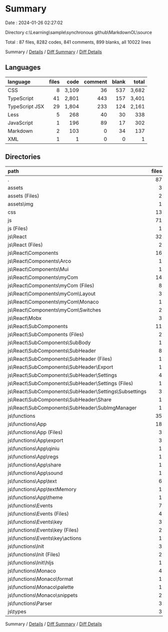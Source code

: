 # Summary

Date : 2024-01-26 02:27:02

Directory c:\\Learning\\sample\\synchronous github\\MarkdownOL\\source

Total : 87 files,  8282 codes, 841 comments, 899 blanks, all 10022 lines

Summary / [Details](details.md) / [Diff Summary](diff.md) / [Diff Details](diff-details.md)

## Languages
| language | files | code | comment | blank | total |
| :--- | ---: | ---: | ---: | ---: | ---: |
| CSS | 8 | 3,109 | 36 | 537 | 3,682 |
| TypeScript | 41 | 2,801 | 443 | 157 | 3,401 |
| TypeScript JSX | 29 | 1,804 | 233 | 124 | 2,161 |
| Less | 5 | 268 | 40 | 30 | 338 |
| JavaScript | 1 | 196 | 89 | 17 | 302 |
| Markdown | 2 | 103 | 0 | 34 | 137 |
| XML | 1 | 1 | 0 | 0 | 1 |

## Directories
| path | files | code | comment | blank | total |
| :--- | ---: | ---: | ---: | ---: | ---: |
| . | 87 | 8,282 | 841 | 899 | 10,022 |
| assets | 3 | 104 | 0 | 34 | 138 |
| assets (Files) | 2 | 103 | 0 | 34 | 137 |
| assets\\img | 1 | 1 | 0 | 0 | 1 |
| css | 13 | 3,377 | 76 | 567 | 4,020 |
| js | 71 | 4,801 | 765 | 298 | 5,864 |
| js (Files) | 1 | 179 | 72 | 13 | 264 |
| js\\React | 32 | 1,858 | 236 | 139 | 2,233 |
| js\\React (Files) | 2 | 52 | 6 | 5 | 63 |
| js\\React\\Components | 16 | 702 | 92 | 57 | 851 |
| js\\React\\Components\\Arco | 1 | 11 | 0 | 3 | 14 |
| js\\React\\Components\\Mui | 1 | 32 | 0 | 3 | 35 |
| js\\React\\Components\\myCom | 14 | 659 | 92 | 51 | 802 |
| js\\React\\Components\\myCom (Files) | 8 | 339 | 56 | 29 | 424 |
| js\\React\\Components\\myCom\\Layout | 3 | 160 | 15 | 15 | 190 |
| js\\React\\Components\\myCom\\Monaco | 1 | 106 | 21 | 4 | 131 |
| js\\React\\Components\\myCom\\Switches | 2 | 54 | 0 | 3 | 57 |
| js\\React\\Mobx | 3 | 54 | 3 | 15 | 72 |
| js\\React\\SubComponents | 11 | 1,050 | 135 | 62 | 1,247 |
| js\\React\\SubComponents (Files) | 2 | 265 | 22 | 18 | 305 |
| js\\React\\SubComponents\\SubBody | 1 | 9 | 1 | 1 | 11 |
| js\\React\\SubComponents\\SubHeader | 8 | 776 | 112 | 43 | 931 |
| js\\React\\SubComponents\\SubHeader (Files) | 1 | 165 | 22 | 10 | 197 |
| js\\React\\SubComponents\\SubHeader\\Export | 1 | 171 | 16 | 8 | 195 |
| js\\React\\SubComponents\\SubHeader\\Settings | 4 | 180 | 45 | 15 | 240 |
| js\\React\\SubComponents\\SubHeader\\Settings (Files) | 1 | 33 | 45 | 2 | 80 |
| js\\React\\SubComponents\\SubHeader\\Settings\\Subsettings | 3 | 147 | 0 | 13 | 160 |
| js\\React\\SubComponents\\SubHeader\\Share | 1 | 112 | 10 | 3 | 125 |
| js\\React\\SubComponents\\SubHeader\\SubImgManager | 1 | 148 | 19 | 7 | 174 |
| js\\functions | 35 | 2,577 | 400 | 119 | 3,096 |
| js\\functions\\App | 18 | 614 | 177 | 63 | 854 |
| js\\functions\\App (Files) | 3 | 239 | 101 | 20 | 360 |
| js\\functions\\App\\export | 3 | 44 | 9 | 9 | 62 |
| js\\functions\\App\\qiniu | 1 | 0 | 23 | 1 | 24 |
| js\\functions\\App\\regs | 1 | 5 | 0 | 2 | 7 |
| js\\functions\\App\\share | 1 | 25 | 6 | 2 | 33 |
| js\\functions\\App\\sound | 1 | 27 | 8 | 5 | 40 |
| js\\functions\\App\\text | 6 | 205 | 18 | 19 | 242 |
| js\\functions\\App\\textMemory | 1 | 62 | 12 | 2 | 76 |
| js\\functions\\App\\theme | 1 | 7 | 0 | 3 | 10 |
| js\\functions\\Events | 7 | 343 | 79 | 24 | 446 |
| js\\functions\\Events (Files) | 4 | 189 | 32 | 13 | 234 |
| js\\functions\\Events\\key | 3 | 154 | 47 | 11 | 212 |
| js\\functions\\Events\\key (Files) | 2 | 127 | 40 | 8 | 175 |
| js\\functions\\Events\\key\\actions | 1 | 27 | 7 | 3 | 37 |
| js\\functions\\Init | 3 | 99 | 37 | 6 | 142 |
| js\\functions\\Init (Files) | 2 | 99 | 27 | 6 | 132 |
| js\\functions\\Init\\hljs | 1 | 0 | 10 | 0 | 10 |
| js\\functions\\Monaco | 4 | 1,247 | 60 | 9 | 1,316 |
| js\\functions\\Monaco\\format | 1 | 26 | 12 | 2 | 40 |
| js\\functions\\Monaco\\palette | 1 | 0 | 20 | 3 | 23 |
| js\\functions\\Monaco\\snippets | 2 | 1,221 | 28 | 4 | 1,253 |
| js\\functions\\Parser | 3 | 274 | 47 | 17 | 338 |
| js\\types | 3 | 187 | 57 | 27 | 271 |

Summary / [Details](details.md) / [Diff Summary](diff.md) / [Diff Details](diff-details.md)